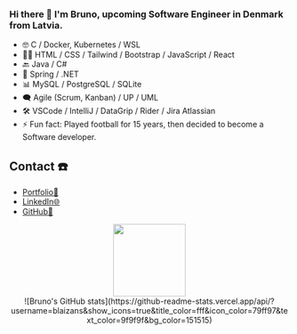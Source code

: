 ### Hi there 👋 I'm Bruno, upcoming Software Engineer in Denmark from Latvia.

- 🤓 C / Docker, Kubernetes / WSL
- 👨‍💻 HTML / CSS / Tailwind / Bootstrap / JavaScript / React 
- 🔙 Java / C#
- 🌱 Spring / .NET
- 📊 MySQL / PostgreSQL / SQLite
- 🗨️ Agile (Scrum, Kanban) / UP / UML
- 🛠️ VSCode / IntelliJ / DataGrip / Rider / Jira Atlassian  
- ⚡ Fun fact: Played football for 15 years, then decided to become a Software developer.

## Contact ☎️
- [Portfolio👤](https://blaizans.com/)
- [LinkedIn🌐](https://www.linkedin.com/in/bruno-laizans/)
- [GitHub💼](https://github.com/blaizans/)

<div align="center">
  <img src="https://komarev.com/ghpvc/?username=blaizans&style=flat-square&color=red" alt="" width="130"/>
</div>

<div align="center">
  ![Bruno's GitHub stats](https://github-readme-stats.vercel.app/api/?username=blaizans&show_icons=true&title_color=fff&icon_color=79ff97&text_color=9f9f9f&bg_color=151515)
</div>

